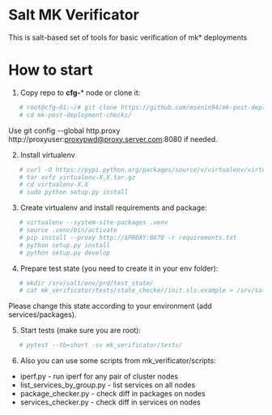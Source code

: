 Salt MK Verificator
========================

This is salt-based set of tools for basic verification of mk* deployments 

How to start
=======================

1) Copy repo to **cfg-*** node or clone it:
```bash 
   # root@cfg-01:~/# git clone https://github.com/msenin94/mk-post-deployment-checks 
   # cd mk-post-deployment-checks/
```
Use git config --global http.proxy http://proxyuser:proxypwd@proxy.server.com:8080
if needed.

2) Install virtualenv 
```bash
   # curl -O https://pypi.python.org/packages/source/v/virtualenv/virtualenv-X.X.tar.gz
   # tar xvfz virtualenv-X.X.tar.gz
   # cd virtualenv-X.X
   # sudo python setup.py install
```

3) Create virtualenv and install requirements and package:
```bash
   # virtualenv --system-site-packages .venv
   # source .venv/bin/activate
   # pip install --proxy http://$PROXY:8678 -r requirements.txt
   # python setup.py install
   # python setup.py develop
```

4) Prepare test state (you need to create it in your env folder):
```bash
   # mkdir /srv/salt/env/prd/test_state/
   # cat mk_verificator/tests/state_checker/init.sls.example > /srv/salt/env/prd/test_state/init.sls
```
Please change this state according to your environment (add services/packages).

5) Start tests (make sure you are root):
```bash 
   # pytest --tb=short -sv mk_verificator/tests/
```

6) Also you can use some scripts from mk_verificator/scripts:
* iperf.py - run iperf for any pair of cluster nodes
* list_services_by_group.py - list services on all nodes
* package_checker.py - check diff in packages on nodes
* services_checker.py - check diff in services on nodes
